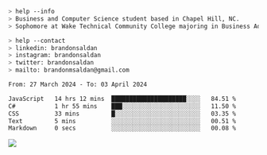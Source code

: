 ````bash
> help --info
> Business and Computer Science student based in Chapel Hill, NC.
> Sophomore at Wake Technical Community College majoring in Business Administration.
````

````bash
> help --contact
> linkedin: brandonsaldan
> instagram: brandonsaldan
> twitter: brandonsaldan
> mailto: brandonmsaldan@gmail.com
````

<!--START_SECTION:waka-->

```txt
From: 27 March 2024 - To: 03 April 2024

JavaScript   14 hrs 12 mins  █████████████████████░░░░   84.51 %
C#           1 hr 55 mins    ███░░░░░░░░░░░░░░░░░░░░░░   11.50 %
CSS          33 mins         █░░░░░░░░░░░░░░░░░░░░░░░░   03.35 %
Text         5 mins          ░░░░░░░░░░░░░░░░░░░░░░░░░   00.51 %
Markdown     0 secs          ░░░░░░░░░░░░░░░░░░░░░░░░░   00.08 %
```

<!--END_SECTION:waka-->

![](https://komarev.com/ghpvc/?username=brandonsaldan&color=6A8AFF)
